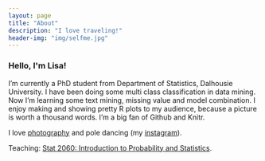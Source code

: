 ```yaml
---
layout: page
title: "About"
description: "I love traveling!"
header-img: "img/selfme.jpg"
---
```


### Hello, I'm Lisa!

I’m currently a PhD student from Department of Statistics, Dalhousie University. I have been doing some multi class classification in data mining. Now I’m learning some text mining, missing value and model combination. I enjoy making and showing pretty R plots to my audience, because a picture is worth a thousand words. I’m a big fan of Github and Knitr.

I love [photography](https://www.flickr.com/photos/lisaling/) and pole dancing (my [instagram](https://www.instagram.com/lisaling22)).


Teaching: [Stat 2060: Introduction to Probability and Statistics](http://lisaling.site/stat2060/).



